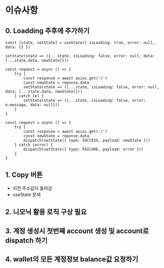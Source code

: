 # 이슈사항

## 0. Loadding 추후에 추가하기

```tsx
const [state, setState] = useState({ isLoading: true, error: null, data: {} })

setState(state => ({...state, isLoading: false, error: null, data: [...state.data, newState]}))

const request = async () => {
    try {
        const response = await axios.get('/')
        const newState = reponse.data
        setState(state => ({...state, isLoading: false, error: null, data: [...state.data, newState]}))
    } catch (e) {
        setState(state => ({...state, isLoading: false, error: e.message, data: null}))
    }
}

const request = async () => {
    try {
        const response = await axios.get('/')
        const newState = reponse.data
        dispatch(setState({ type: SUCCESS, payload: newState }))
    } catch (error) {
        dispatch(setState({ type: FAILURE, payload: error }))
    }
}
```

## 1. Copy 버튼
- 이전 주소값이 들어감
- useState 문제

## 2. 니모닉 활용 로직 구상 필요

## 3. 계정 생성시 첫번째 account 생성 및 account로 dispatch 하기

## 4. wallet의 모든 계정정보 balance값 요청하기